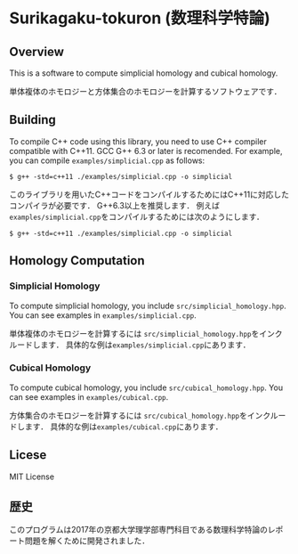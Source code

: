 # Surikagaku-tokuron (数理科学特論)

## Overview
This is a software to compute simplicial homology and cubical homology.

単体複体のホモロジーと方体集合のホモロジーを計算するソフトウェアです．

## Building
To compile C++ code using this library, you need to use C++ compiler compatible with C++11.
GCC G++ 6.3 or later is recomended.
For example, you can compile `examples/simplicial.cpp` as follows:

```
$ g++ -std=c++11 ./examples/simplicial.cpp -o simplicial
```

このライブラリを用いたC++コードをコンパイルするためにはC++11に対応したコンパイラが必要です．
G++6.3以上を推奨します．
例えば`examples/simplicial.cpp`をコンパイルするためには次のようにします．

```
$ g++ -std=c++11 ./examples/simplicial.cpp -o simplicial
```

## Homology Computation

### Simplicial Homology
To compute simplicial homology,
you include `src/simplicial_homology.hpp`.
You can see examples in `examples/simplicial.cpp`.

単体複体のホモロジーを計算するには
`src/simplicial_homology.hpp`をインクルードします．
具体的な例は`examples/simplicial.cpp`にあります．

### Cubical Homology
To compute cubical homology,
you include `src/cubical_homology.hpp`.
You can see examples in `examples/cubical.cpp`.

方体集合のホモロジーを計算するには
`src/cubical_homology.hpp`をインクルードします．
具体的な例は`examples/cubical.cpp`にあります．

## Licese
MIT License

## 歴史
このプログラムは2017年の京都大学理学部専門科目である数理科学特論のレポート問題を解くために開発されました．
